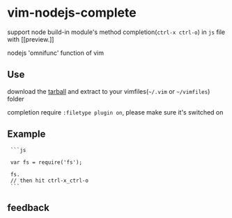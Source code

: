 vim-nodejs-complete
===================

support node build-in module's method completion(`ctrl-x ctrl-o`) in `js` file with [[preview.]]

nodejs 'omnifunc' function of vim

## Use
download the [tarball](https://github.com/myhere/vim-nodejs-complete/zipball/master) and extract to your vimfiles(`~/.vim` or
`~/vimfiles`) folder

completion require `:filetype plugin on`, please make sure it's switched on


## Example

     ```js

     var fs = require('fs');

     fs.
     // then hit ctrl-x_ctrl-o
     ```

## feedback


